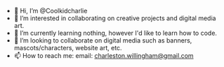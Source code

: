 - 👋 Hi, I’m @Coolkidcharlie
- 👀 I’m interested in collaborating on creative projects and digital media art.
- 🌱 I’m currently learning nothing, however I'd like to learn how to code.
- 💞️ I’m looking to collaborate on digital media such as banners, mascots/characters, website art, etc.
- 📫 How to reach me: email: charleston.willingham@gmail.com

<!---
Coolkidcharlie/Coolkidcharlie is a ✨ special ✨ repository because its `README.md` (this file) appears on your GitHub profile.
You can click the Preview link to take a look at your changes.
--->
